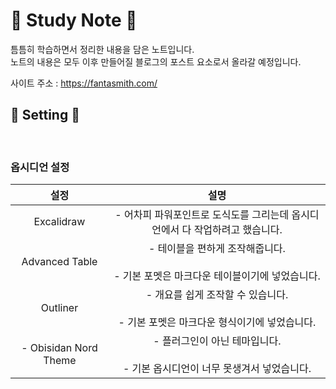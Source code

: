# 📝 Study Note 📝

틈틈히 학습하면서 정리한 내용을 담은 노트입니다.<br/>
노트의 내용은 모두 이후 만들어질 블로그의 포스트 요소로서 올라갈 예정입니다.<br/>

사이트 주소 : https://fantasmith.com/

## 🚀 Setting 🚀

<br/>

### 옵시디언 설정

|          설정           |                           설명                            |
| :-------------------: | :-----------------------------------------------------: |
|      Excalidraw       |       - 어차피 파워포인트로 도식도를 그리는데 옵시디언에서 다 작업하려고 했습니다.       |
|    Advanced Table     | - 테이블을 편하게 조작해줍니다.<br/><br>- 기본 포멧은 마크다운 테이블이기에 넣었습니다.  |
|       Outliner        | - 개요를 쉽게 조작할 수 있습니다.<br/><br>- 기본 포멧은 마크다운 형식이기에 넣었습니다. |
| - Obisidan Nord Theme |   - 플러그인이 아닌 테마입니다.<br/><br>- 기본 옵시디언이 너무 못생겨서 넣었습니다.   |
